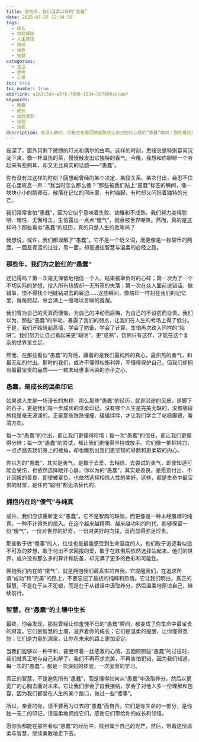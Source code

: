```yaml
---
title: 那些年，我们温柔以待的“愚蠢”
date: 2025-07-25 12:34:56
tags:
  - 成长
  - 自我接纳
  - 人生感悟
  - 情感
  - 治愈
  - 智慧
categories:
  - 生活
  - 思考
  - 心灵
toc: true
toc_number: true
abbrlink: a1b2c3d4-e5f6-7890-1234-567890abcdef
keywords:
  - 愚蠢
  - 成长
  - 自我宽恕
  - 经验
  - 治愈
description: 夜深人静时，你是否也曾回想起那些让自己脸红心跳的“愚蠢”瞬间？那些曾经以为的笨拙、幼稚，甚至有些可笑的决定，如今看来，是否依然让你感到羞愧？或许，是时候换个角度，温柔地拥抱它们了。因为，正是这些看似“愚蠢”的经历，悄然雕刻着我们的灵魂，让我们变得更完整、更懂得爱与被爱。
---
```


夜深了，窗外只剩下微弱的灯光和偶尔的虫鸣。这样的时刻，思绪总是特别容易沉淀下来，像一杯温热的茶，慢慢散发出它独特的香气。今晚，我想和你聊聊一个听起来有些刺耳，却又无比真实的话题——“愚蠢”。

你有没有过这样的时刻？回想起曾经的某个决定、某段关系、某次付出，会忍不住在心里叹息一声：“我当时怎么那么傻？”那些被我们贴上“愚蠢”标签的瞬间，像一块块小小的鹅卵石，散落在记忆的河床里，有时硌脚，有时却又闪烁着独特的光芒。

我们常常害怕“愚蠢”，因为它似乎意味着失败、幼稚和不成熟。我们努力变得聪明、理性、无懈可击，生怕露出一点点“傻气”，就会被世界嘲笑。然而，真的是这样吗？那些看似“愚蠢”的经历，真的只是人生的败笔吗？

我想说，或许，我们都误解了“愚蠢”。它不是一个贬义词，而更像是一枚硬币的两面，一面是青涩的过往，另一面，却是通往智慧与温柔的必经之路。

### 那些年，我们为之脸红的“愚蠢”

还记得吗？第一次毫无保留地相信一个人，结果被辜负时的心碎；第一次为了一个不切实际的梦想，投入所有热情却一无所获的失落；第一次在众人面前说错话、做错事，恨不得找个地缝钻进去的窘迫……这些瞬间，像烙印一样刻在我们的记忆里，每每想起，总会涌上一股难以言喻的羞赧。

我们曾为自己的天真而懊恼，为自己的冲动而后悔，为自己的不设防而自责。我们以为，那些“愚蠢”的举动，暴露了我们的弱点，让我们在人生的考场上得了低分。于是，我们开始筑起高墙，学会了防备，学会了计算，生怕再次跌入同样的“陷阱”。我们努力让自己看起来更“聪明”，更“成熟”，仿佛只有这样，才能在这个复杂的世界里立足。

然而，在那些看似“愚蠢”的背后，藏着的是我们最纯粹的真心，最炽热的勇气，和最无私的付出。那时的我们，或许不懂得权衡利弊，不懂得保护自己，但我们却拥有着最宝贵的品质——一颗未经世事污染的赤子之心。

### 愚蠢，是成长的温柔印记

如果说人生是一场漫长的旅程，那么那些“愚蠢”的经历，就是沿途的风景，是脚下的石子，更是我们每一步成长的温柔印记。没有哪个人生是完美无缺的，没有哪段旅程是毫无波澜的。正是那些跌跌撞撞、磕磕绊绊，才让我们学会了站稳脚跟，看清方向。

每一次“愚蠢”的付出，都让我们更懂得珍惜；每一次“愚蠢”的信任，都让我们更懂得分辨；每一次“愚蠢”的尝试，都让我们更懂得坚持或放手。它们像一把把钝刀，一点点磨去我们身上的棱角，却也雕刻出我们更坚韧的骨骼和更柔软的内心。

你以为的“愚蠢”，其实是勇气。是敢于去爱、去相信、去尝试的勇气，即使知道可能会受伤，也依然选择敞开心扉。你以为的“愚蠢”，其实是善良。是愿意付出、不计回报的善良，即使被辜负，也依然选择相信人性的美好。这些，都是生命中最宝贵的财富，是任何“聪明”都无法替代的。

### 拥抱内在的“傻气”与纯真

或许，我们应该重新定义“愚蠢”。它不是智商的缺陷，而更像是一种未经雕琢的纯真，一种不计得失的投入。在这个越来越精明、越来越功利的时代，能够保留一份“傻气”，一份对世界的好奇，一份对美好的向往，反而显得弥足珍贵。

那些敢于做“傻事”的人，往往也是最能感受到生命温度的人。他们敢于追逐看似遥不可及的梦想，敢于付出不求回报的爱，敢于在跌倒后依然选择站起来。他们的世界，或许没有那么多的算计和防备，却充满了更多的色彩和可能性。

拥抱我们内在的“傻气”，就是拥抱我们最真实的自我。它提醒我们，在追求所谓“成功”和“完美”的路上，不要忘记了最初的纯粹和热情。它让我们明白，真正的智慧，不是在于从不犯错，而是在于从错误中汲取养分，然后温柔地原谅自己，继续前行。

### 智慧，在“愚蠢”的土壤中生长

最终，你会发现，那些曾经让你羞愧不已的“愚蠢”瞬间，都变成了你生命中最宝贵的财富。它们是智慧的土壤，滋养着你的成长；它们是温柔的提醒，让你懂得宽恕；它们是力量的源泉，让你在未来的路上更加坚定。

当我们能够以一种平和、甚至带着一丝感激的心情，去回顾那些“愚蠢”的过往时，我们就真正地与自己和解了。我们不再苛求完美，不再害怕犯错，因为我们知道，每一次的“愚蠢”，都是一次深刻的体验，一次宝贵的学习。

真正的智慧，不是避免所有“愚蠢”，而是懂得如何从“愚蠢”中汲取养分，然后以更宽广的心胸去面对未来。它让我们学会了自我接纳，学会了对他人多一份理解和包容，因为我们都曾在人生的某个路口，做过一些“傻事”。

所以，亲爱的你，请不要再为过去的“愚蠢”而自责。它们是你生命的一部分，是你独一无二的印记。请温柔地拥抱它们，感谢它们带给你的成长和领悟。

愿你我都能在那些看似“愚蠢”的经历中，找到属于自己的光芒，然后，带着这份温柔与智慧，继续勇敢地走下去。
